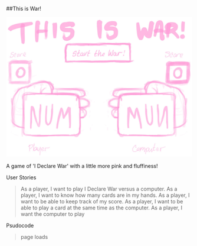 ##This is War!

![](ThisisWarWireframe.png)

A game of 'I Declare War' with a little more pink and fluffiness!



User Stories
> As a player, I want to play I Declare War versus a computer.
> As a player, I want to know how many cards are in my hands.
> As a player, I want to be able to keep track of my score.
> As a player, I want to be able to play a card at the same time as the computer.
> As a player, I want the computer to play

Psudocode
> page loads

